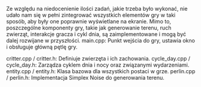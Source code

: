 
Ze względu na niedocenienie ilości zadań, jakie trzeba było wykonać, nie udało nam się w pełni zintegrować wszystkich elementów gry w taki sposób, aby były one poprawnie wyświetlane na ekranie. Mimo to, poszczególne komponenty gry, takie jak generowanie terenu, ruch zwierząt, interakcje gracza i cykl dnia, są zaimplementowane i mogą być dalej rozwijane w przyszłości.
main.cpp: Punkt wejścia do gry, ustawia okno i obsługuje główną pętlę gry.

critter.cpp / critter.h: Definiuje zwierzęta i ich zachowania.
cycle_day.cpp / cycle_day.h: Zarządza cyklem dnia i nocy oraz związanymi wydarzeniami.
entity.cpp / entity.h: Klasa bazowa dla wszystkich postaci w grze.
perlin.cpp / perlin.h: Implementacja Simplex Noise do generowania terenu.
